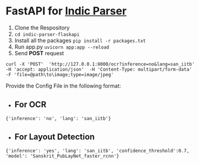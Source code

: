 # FastAPI for [Indic Parser](https://github.com/document-analysis-tools/indic-parser)

1. Clone the Respository
2. ```cd indic-parser-flaskapi```
3. Install all the packages ```pip install -r packages.txt```
4. Run app.py ```uvicorn app:app --reload```
5. Send <b>POST</b> request
```
curl -X 'POST'  'http://127.0.0.1:8000/ocr?inference=no&lang=san_iitb' -H 'accept: application/json'  -H 'Content-Type: multipart/form-data'  -F 'file=@path\to\image;type=image/jpeg'
```

Provide the Config File in the following format:

- ## For OCR
```
{'inference': 'no', 'lang': 'san_iitb'}
```

- ## For Layout Detection
```
{'inference': 'yes', 'lang': 'san_iitb', 'confidence_threshold':0.7, 'model': 'Sanskrit_PubLayNet_faster_rcnn'}
```
